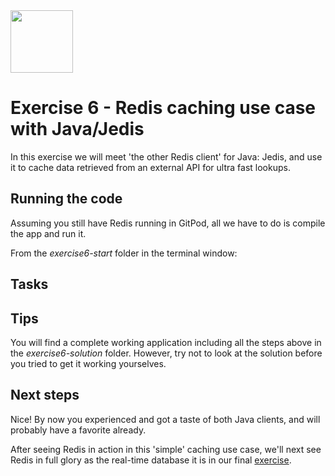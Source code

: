 <img src="../img/redis-logo-full-color-rgb.png" height=100/>

# Exercise 6 - Redis caching use case with Java/Jedis

In this exercise we will meet 'the other Redis client' for Java: Jedis, and use it to cache data retrieved from an external API for ultra fast lookups.

## Running the code

Assuming you still have Redis running in GitPod, all we have to do is compile the app and run it.

From the *exercise6-start* folder in the terminal window:

## Tasks

## Tips

You will find a complete working application including all the steps above in the *exercise6-solution* folder. However, try not to look at the solution before you tried to get it working yourselves.

## Next steps

Nice! By now you experienced and got a taste of both Java clients, and will probably have a favorite already. 

After seeing Redis in action in this 'simple' caching use case, we'll next see Redis in full glory as the real-time database it is in our final [exercise](exercise-7-start.md). 